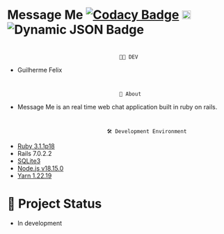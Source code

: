 # Message Me [![Codacy Badge](https://app.codacy.com/project/badge/Grade/dddedf08c28d407f9a3f2dec8292711e)](https://app.codacy.com/gh/GuiSysLima/MessageMe/dashboard?utm_source=gh&utm_medium=referral&utm_content=&utm_campaign=Badge_grade) <img src="https://raw.githubusercontent.com/GuiSysLima/gifs/main/Progress%20Icon.gif" alt="Pending" width="20" /> ![Dynamic JSON Badge](https://img.shields.io/badge/dynamic/json?url=https%3A%2F%2Fraw.githubusercontent.com%2FGuiSysLima%2FMessageMe%2Fmain%2Fstatus.json&query=%24.status&label=Developmen%20Status&color=%23FFFF00)

#
                                        👨‍💻 DEV
* Guilherme Felix
#
                                        📍 About
* Message Me is an real time web chat application built in ruby on rails.
#
                                    🛠️ Development Environment

* [Ruby 3.1.1p18](https://github.com/oneclick/rubyinstaller2/releases/download/RubyInstaller-3.1.1-1/rubyinstaller-devkit-3.1.1-1-x64.exe)
* Rails 7.0.2.2
* [SQLite3](https://www.sqlite.org/2023/sqlite-tools-win32-x86-3420000.zip)
* [Node.js v18.15.0](https://nodejs.org/en)
* [Yarn 1.22.19](https://github.com/yarnpkg/yarn/releases/download/v1.22.15/yarn-1.22.15.msi)
#                                       🚧 Project Status
* In development